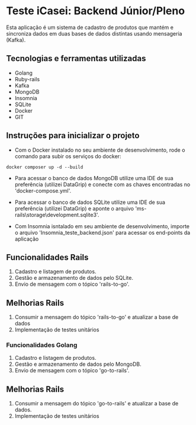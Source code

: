 # Teste iCasei: Backend Júnior/Pleno
Esta aplicação é um sistema de cadastro de produtos que mantém e sincroniza dados em duas bases de dados distintas usando mensageria (Kafka).

## Tecnologias e ferramentas utilizadas

- Golang
- Ruby-rails
- Kafka
- MongoDB
- Insomnia
- SQLite 
- Docker
- GIT

## Instruções para inicializar o projeto

- Com o Docker instalado no seu ambiente de desenvolvimento, rode o comando para subir os serviços do docker:
~~~
docker composer up -d --build
~~~

- Para acessar o banco de dados MongoDB utilize uma IDE de sua preferência (utilizei DataGrip) e conecte com as chaves encontradas no 'docker-compose.yml'.

- Para acessar o banco de dados SQLite utilize uma IDE de sua preferência (utilizei DataGrip) e aponte o arquivo 'ms-rails\storage\development.sqlite3'.

- Com Insomnia isntalado em seu ambiente de desenvolvimento, importe o arquivo 'Insomnia_teste_backend.json' para acessar os end-points da aplicação

## Funcionalidades Rails

1. Cadastro e listagem de produtos.
2. Gestão e armazenamento de dados pelo SQLite.
3. Envio de mensagem com o tópico 'rails-to-go'.

## Melhorias Rails

1. Consumir a mensagem do tópico 'rails-to-go' e atualizar a base de dados
2. Implementação de testes unitários

### Funcionalidades Golang

1. Cadastro e listagem de produtos.
2. Gestão e armazenamento de dados pelo MongoDB.
3. Envio de mensagem com o tópico 'go-to-rails'.

## Melhorias Rails

1. Consumir a mensagem do tópico 'go-to-rails' e atualizar a base de dados.
2. Implementação de testes unitários

